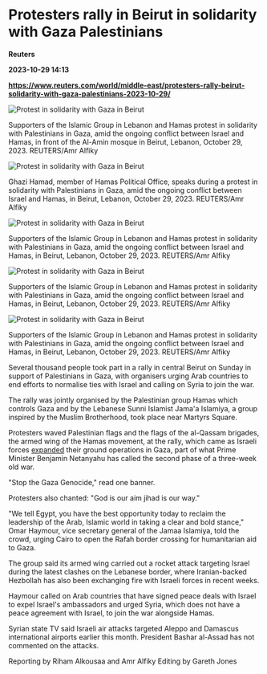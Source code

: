 # Protesters rally in Beirut in solidarity with Gaza Palestinians
**Reuters**

**2023-10-29 14:13**

**https://www.reuters.com/world/middle-east/protesters-rally-beirut-solidarity-with-gaza-palestinians-2023-10-29/**

![Protest in solidarity with Gaza in Beirut](https://www.reuters.com/resizer/qegQ4xa2olUsxWOn_O2AELidVsM=/1920x0/filters:quality(80)/cloudfront-us-east-2.images.arcpublishing.com/reuters/B335SMAGFVJILEMIHJBOBAJPGU.jpg)

Supporters of the Islamic Group in Lebanon and Hamas protest in solidarity with Palestinians in Gaza, amid the ongoing conflict between Israel and Hamas, in front of the Al-Amin mosque in Beirut, Lebanon, October 29, 2023. REUTERS/Amr Alfiky

![Protest in solidarity with Gaza in Beirut](https://www.reuters.com/resizer/NotYzv2knkiyHP_6b5y35AnSEv4=/1920x0/filters:quality(80)/cloudfront-us-east-2.images.arcpublishing.com/reuters/N2QSS5IMNFONJD7JSVVAW6V7W4.jpg)

Ghazi Hamad, member of Hamas Political Office, speaks during a protest in solidarity with Palestinians in Gaza, amid the ongoing conflict between Israel and Hamas, in Beirut, Lebanon, October 29, 2023. REUTERS/Amr Alfiky

![Protest in solidarity with Gaza in Beirut](https://www.reuters.com/resizer/1Jv7F0Q7mRoMNYhNIRwLQzzWtNA=/1920x0/filters:quality(80)/cloudfront-us-east-2.images.arcpublishing.com/reuters/QTWFA7ZL3RIYXOY2SIRFYOQM2M.jpg)

Supporters of the Islamic Group in Lebanon and Hamas protest in solidarity with Palestinians in Gaza, amid the ongoing conflict between Israel and Hamas, in Beirut, Lebanon, October 29, 2023. REUTERS/Amr Alfiky

![Protest in solidarity with Gaza in Beirut](https://www.reuters.com/resizer/q38pWno7O_BKES23TygU8Tx0DVE=/1920x0/filters:quality(80)/cloudfront-us-east-2.images.arcpublishing.com/reuters/PZ627G37YVO65O5SSCAYN63CDY.jpg)

Supporters of the Islamic Group in Lebanon and Hamas protest in solidarity with Palestinians in Gaza, amid the ongoing conflict between Israel and Hamas, in Beirut, Lebanon, October 29, 2023. REUTERS/Amr Alfiky

![Protest in solidarity with Gaza in Beirut](https://www.reuters.com/resizer/vKiyMGlcg0Hy1eHkJGJ9XRzPOWc=/1920x0/filters:quality(80)/cloudfront-us-east-2.images.arcpublishing.com/reuters/YOJODDE55FNQVA6FBEF3KZIBSY.jpg)

Supporters of the Islamic Group in Lebanon and Hamas protest in solidarity with Palestinians in Gaza, amid the ongoing conflict between Israel and Hamas, in Beirut, Lebanon, October 29, 2023. REUTERS/Amr Alfiky

Several thousand people took part in a rally in central Beirut on Sunday in support of Palestinians in Gaza, with organisers urging Arab countries to end efforts to normalise ties with Israel and calling on Syria to join the war.

The rally was jointly organised by the Palestinian group Hamas which controls Gaza and by the Lebanese Sunni Islamist Jama'a Islamiya, a group inspired by the Muslim Brotherhood, took place near Martyrs Square.

Protesters waved Palestinian flags and the flags of the al-Qassam brigades, the armed wing of the Hamas movement, at the rally, which came as Israeli forces [expanded](https://www.reuters.com/world/middle-east/israel-presses-ground-campaign-against-hamas-second-stage-gaza-war-2023-10-28/) their ground operations in Gaza, part of what Prime Minister Benjamin Netanyahu has called the second phase of a three-week old war.

"Stop the Gaza Genocide," read one banner.

Protesters also chanted: "God is our aim jihad is our way."

"We tell Egypt, you have the best opportunity today to reclaim the leadership of the Arab, Islamic world in taking a clear and bold stance," Omar Haymour, vice secretary general of the Jamaa Islamiya, told the crowd, urging Cairo to open the Rafah border crossing for humanitarian aid to Gaza.

The group said its armed wing carried out a rocket attack targeting Israel during the latest clashes on the Lebanese border, where Iranian-backed Hezbollah has also been exchanging fire with Israeli forces in recent weeks.

Haymour called on Arab countries that have signed peace deals with Israel to expel Israel's ambassadors and urged Syria, which does not have a peace agreement with Israel, to join the war alongside Hamas.

Syrian state TV said Israeli air attacks targeted Aleppo and Damascus international airports earlier this month. President Bashar al-Assad has not commented on the attacks.

Reporting by Riham Alkousaa and Amr Alfiky Editing by Gareth Jones